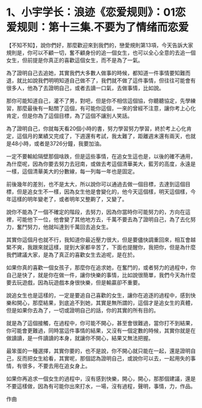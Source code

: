# 1、小宇学长：浪迹《恋爱规则》：01恋爱规则：第十三集.不要为了情绪而恋爱

【不知不知】，說你們好，那麼歡迎來到我們的，戀愛規則第13項，今天告訴大家規則是，你可以不顧一切，奮不顧身份的追一個女生，也可以全心全意的去追一個女生，但前提是你真正的喜歡這個女生，而不是為了一氣。

為了證明自己去追她，其實我們大多數人做事的時候，都知道一件事情要知難而退，就比如說我們明明知道自己做不了，我們就不做了這件事情，但往往可能會有很多人，他為了去證明自己，或者去讀一口氣，去做事情，比如說。

那你可能知道自己，灌不了男，對吧，但是你不相信這個協，你聽聽協定，先學練習，那麼最後有一點關了這個，有可能你這個，一來的曾經不注意，讓你考上心化肯定，但是你為了這個目標，為了這個不讓別人笑話。

為了證明自己，你就每天看20個小時的書，努力學習努力學習，終於考上心化肯定，這個月的業績又完成了，下週還有考試，我太難了，距離週末還有兩天，也就是48小時，或者是3726分鐘，我要加油。

一定不要輸給隔壁那個啥跌，但是這些事情，在追女生這也是，以後的確不通用，為什麼呢，因為你要去努力去冠南，或做去考這個清華美大，藍芳的高度，永遠是一樣，這個清華美大的分數線，每一列每一年也是固定。

前後幾年的差別，也不是太大，所以說你可以通過去做一個目標，去達到這個目標，但是追女生不一樣，因為女生他是會變化的，他今天這個樣，明天這個樣，今年這樣的明年變老了，或者明年又整齁了，又變了。

說你不能為了一個不確定的階段，去努力，因為你當時你可能努力的，方向在這裡，可能他下一位，他會變了其他地方去，千萬不要去為了證明自己，為了去化努力，奮鬥努力，他就叫達到千萬回去追女生。

其實你這個月也就不行，我知道你最近壓力很大，但是要儘快調重回來，相互會越緊不爽，我跟來就這樣，提到大家都辛苦了，下面也提醒你，我把你，但是為什麼我們建議大家，是為了真正的喜歡女生去追呢，是在於。

如果你真的喜歡一個女孩子，那麼你在追求她，在奮鬥的，或者努力的過程中，你自己是快了，就是你在做一件，讓你快樂的事情，比如說很簡單，我們今天為什麼要去玩遊戲，因為玩遊戲本身很快樂，但是輸贏卻不重要。

說追女生也是這樣的，一定是要追自己喜歡的女生，讓你在追逐的過程中，感到快樂和開心，那麼結果，到底追不到她，其實是無所謂的，這個才是追女生的真體，但是如果你去為了，一切或證明自己的話，你的其實的所有目的。

就是為了這個接觸，在過程中，你可能不開心，甚至會很難過，當你打不到結果，你可能會更難過，同時當這件事情的結果，又沒有一個定數的時候，其實你就是在做讀讀，是一件讀讀的本身，就讓你不開心，結果又無法把握。

最笨蛋的一種選擇，其實你要的，也不是說，你不開心就只能在一起，還是證明自己，反而把女生給看，其實呢，那個認為證明自己，或說你可以去，一起用失的事情，有很多，不要去用在追女身上。

如果你再追求一個女生的過程中，沒有感到快樂，開心，開心，那那個建議，還是不要這樣做，因為有可能你出來打水，一場，沒有過程，聲明，事情，力，作品。

作曲